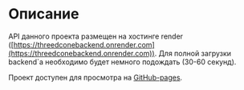 # Описание

API данного проекта размещен на хостинге render ([https://threedconebackend.onrender.com](https://threedconebackend.onrender.com)). Для полной загрузки backend`а необходимо будет немного подождать (30-60 секунд). 

Проект доступен для просмотра на [GitHub-pages](https://tbsthemountainssay.github.io/3dCone/).

